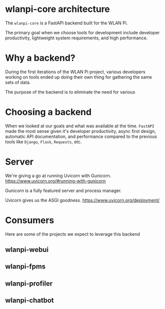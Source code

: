 # wlanpi-core architecture

The `wlanpi-core` is a FastAPI backend built for the WLAN Pi.

The primary goal when we choose tools for development include developer productivity, lightweight system requirements, and high performance. 

# Why a backend?

During the first iterations of the WLAN Pi project, various developers working on tools ended up doing their own thing for gathering the same sets of data. 

The purpose of the backend is to eliminate the need for various 

# Choosing a backend

When we looked at our goals and what was available at the time. `FastAPI` made the most sense given it's developer productivity, async first design, automatic API documentation, and performance compared to the previous tools like `Django`, `Flask`, `Requests`, etc. 

# Server

We're giving a go at running Uvicorn with Gunicorn. https://www.uvicorn.org/#running-with-gunicorn

Gunicorn is a fully featured server and process manager.

Uvicorn gives us the ASGI goodness. https://www.uvicorn.org/deployment/

# Consumers

Here are some of the projects we expect to leverage this backend

## wlanpi-webui
## wlanpi-fpms
## wlanpi-profiler
## wlanpi-chatbot